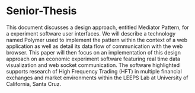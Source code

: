 # Senior-Thesis
This document discusses a design approach, entitled Mediator Pattern, for a experiment software user interfaces. We will describe a technology named Polymer used to implement the pattern within the context of a web application as well as detail its data flow of communication with the web browser. This paper will then focus on an implementation of this design approach on an economic experiment software featuring real time data visualization and web socket communication. The software highlighted supports research of High Frequency Trading (HFT) in multiple financial exchanges and market environments within the LEEPS Lab at University of California, Santa Cruz. 

